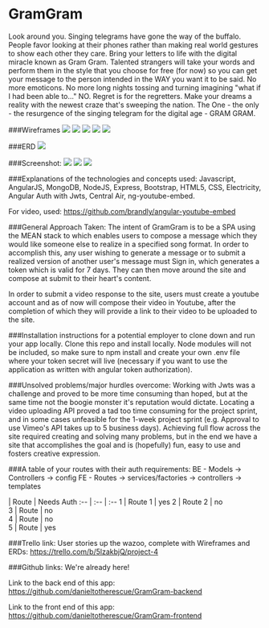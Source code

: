 # GramGram

Look around you.  Singing telegrams have gone the way of the buffalo. People favor looking at their phones rather than making real world gestures to show each other they care.  Bring your letters to life with the digital miracle known as Gram Gram.  Talented strangers will take your words and perform them in the style that you choose for free (for now) so you can get your message to the person intended in the WAY you want it to be said.  No more emoticons.  No more long nights tossing and turning imagining "what if I had been able to..." NO.  Regret is for the regretters. Make your dreams a reality with the newest craze that's sweeping the nation.  The One - the only - the resurgence of the singing telegram for the digital age - GRAM GRAM.


###Wireframes
![](assets/IMG_1589.JPG)
![](assets/IMG_1590.JPG)
![](assets/IMG_1591.JPG)
![](assets/IMG_1592.JPG)
![](assets/IMG_1593.JPG)

###ERD
![](assets/GramGram-ERD.png)


###Screenshot:
![](assets/GramGramHomepage.png)
![](assets/GramGramSelectMsg.png)
![](assets/GramGramCompletedMsgs.png)


###Explanations of the technologies and concepts used:
Javascript, AngularJS, MongoDB, NodeJS, Express, Bootstrap, HTML5, CSS, Electricity, Angular Auth with Jwts, Central Air, ng-youtube-embed.

For video, used: https://github.com/brandly/angular-youtube-embed


###General Approach Taken:
The intent of GramGram is to be a SPA using the MEAN stack to which enables users to compose a message which they would like someone else to realize in a specified song format.  In order to accomplish this, any user wishing to generate a message or to submit a realized version of another user's message must Sign in, which generates a token which is valid for 7 days. They can then move around the site and compose at submit to their heart's content.

In order to submit a video response to the site, users must create a youtube account and as of now will compose their video in Youtube, after the completion of which they will provide a link to their video to be uploaded to the site.


###Installation instructions for a potential employer to clone down and run your app locally.
Clone this repo and install locally.  Node modules will not be included, so make sure to npm install and create your own .env file where your token secret will live (necessary if you want to use the application as written with angular token authorization).

###Unsolved problems/major hurdles overcome:
Working with Jwts was a challenge and proved to be more time consuming than hoped, but at the same time not the boogie monster it's reputation would dictate.  Locating a video uploading API proved a tad too time consuming for the project sprint, and in some cases unfeasible for the 1-week project sprint (e.g. Approval to use Vimeo's API takes up to 5 business days).  Achieving full flow across the site required creating and solving many problems, but in the end we have a site that accomplishes the goal and is (hopefully) fun, easy to use and fosters creative expression.


###A table of your routes with their auth requirements:
BE - Models -> Controllers -> config
FE - Routes -> services/factories -> controllers -> templates


| Route | Needs Auth
:-- | :-- | :--
1 | Route 1 | yes
2 | Route 2 | no                            
3 | Route   | no                            
4 | Route   | no                           
5 | Route   | yes             

###Trello link:
User stories up the wazoo, complete with Wireframes and ERDs: https://trello.com/b/5lzakbjQ/project-4


###Github links:
We're already here!

Link to the back end of this app: https://github.com/danieltotherescue/GramGram-backend

Link to the front end of this app: https://github.com/danieltotherescue/GramGram-frontend
